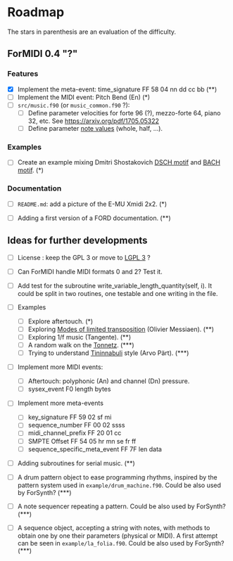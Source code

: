 # Roadmap

The stars in parenthesis are an evaluation of the difficulty.

## ForMIDI 0.4 "?"

### Features
* [x] Implement the meta-event: time_signature FF 58 04 nn dd cc bb   (**)
* [ ] Implement the MIDI event: Pitch Bend (En)   (*)
* [ ] `src/music.f90` (or `music_common.f90` ?):
    * [ ] Define parameter velocities for forte 96 (?), mezzo-forte 64, piano 32, etc. See https://arxiv.org/pdf/1705.05322
    * [ ] Define parameter [note values](https://en.wikipedia.org/wiki/Note_value) (whole, half, ...).

### Examples
* [ ] Create an example mixing Dmitri Shostakovich [DSCH motif](https://en.wikipedia.org/wiki/DSCH_motif) and [BACH motif](https://en.wikipedia.org/wiki/BACH_motif). (*)

### Documentation
* [ ] `README.md`: add a picture of the E-MU Xmidi 2x2. (*)
* [ ] Adding a first version of a FORD documentation. (**)


## Ideas for further developments

* [ ] License : keep the GPL 3 or move to [LGPL 3](https://en.wikipedia.org/wiki/GNU_Lesser_General_Public_License) ?
* [ ] Can ForMIDI handle MIDI formats 0 and 2? Test it.
* [ ] Add test for the subroutine write_variable_length_quantity(self, i). It could be split in two routines, one testable and one writing in the file.

* [ ] Examples
    * [ ] Explore aftertouch. (*)
    * [ ] Exploring [Modes of limited transposition](https://en.wikipedia.org/wiki/Mode_of_limited_transposition) (Olivier Messiaen). (**)
    * [ ] Exploring 1/f music (Tangente). (**)
    * [ ] A random walk on the [Tonnetz](https://en.wikipedia.org/wiki/Tonnetz). (***)
    * [ ] Trying to understand [Tininnabuli](https://en.wikipedia.org/wiki/Tintinnabuli) style (Arvo Pärt). (***)

* [ ] Implement more MIDI events:
    * [ ] Aftertouch: polyphonic (An) and channel (Dn) pressure.
    * [ ] sysex_event F0 length bytes

* [ ] Implement more meta-events
    * [ ] key_signature FF 59 02 sf mi
    * [ ] sequence_number FF 00 02 ssss
    * [ ] midi_channel_prefix FF 20 01 cc
    * [ ] SMPTE Offset FF 54 05 hr mn se fr ff
    * [ ] sequence_specific_meta_event FF 7F len data

* [ ] Adding subroutines for serial music. (**)

* [ ] A drum pattern object to ease programming rhythms, inspired by the pattern system used in `example/drum_machine.f90`. Could be also used by ForSynth? (***)
* [ ] A note sequencer repeating a pattern. Could be also used by ForSynth? (***)
* [ ] A sequence object, accepting a string with notes, with methods to obtain one by one their parameters (physical or MIDI). A first attempt can be seen in `example/la_folia.f90`. Could be also used by ForSynth? (***)
